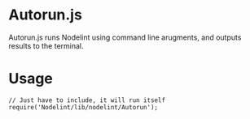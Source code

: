 Autorun.js
==========

Autorun.js runs Nodelint using command line arugments, and outputs results to the terminal.


Usage
=====

	// Just have to include, it will run itself
	require('Nodelint/lib/nodelint/Autorun');
